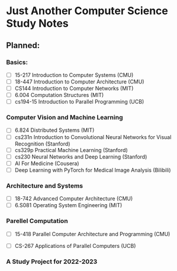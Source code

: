 # Just Another Computer Science Study Notes

## Planned:
### Basics:
- [ ] 15-217 Introduction to Computer Systems (CMU)
- [ ] 18-447 Introduction to Computer Architecture (CMU)
- [ ] CS144 Introduction to Computer Networks (MIT)
- [ ] 6.004 Computation Structures (MIT)
- [ ] cs194-15 Introduction to Parallel Programming (UCB)
### Computer Vision and Machine Learning
- [ ] 6.824 Distributed Systems (MIT)
- [ ] cs231n Introduction to Convolutional Neural Networks for Visual Recognition (Stanford)
- [ ] cs329p Practical Machine Learning (Stanford)
- [ ] cs230 Neural Networks and Deep Learning (Stanford)
- [ ] AI For Medicine (Cousera)
- [ ] Deep Learning with PyTorch for Medical Image Analysis (Bilibili)
### Architecture and Systems
- [ ] 18-742 Advanced Computer Architecture (CMU)
- [ ] 6.S081 Operating System Engineering (MIT)

### Parellel Computation

- [ ] 15-418 Parallel Computer Architecture and  Programming (CMU)
- [ ] CS-267 Applications of Parallel Computers (UCB)


### A Study Project for 2022-2023